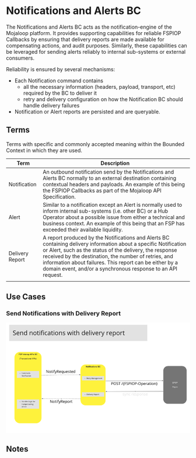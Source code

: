 # Notifications and Alerts BC

The Notifications and Alerts BC acts as the notification-engine of the Mojaloop platform. It provides supporting capabilities for reliable FSPIOP Callbacks by ensuring that delivery reports are made available for compensating actions, and audit purposes. Similarly, these capabilities can be leveraged for sending alerts reliably to internal sub-systems or external consumers.

Reliability is ensured by several mechanisms:

- Each Notification command contains
  - all the necessary information (headers, payload, transport, etc) required by the BC to deliver it
  - retry and delivery configuration on how the Notification BC should handle delivery failures
- Notification or Alert reports are persisted and are queryable.

## Terms

Terms with specific and commonly accepted meaning within the Bounded Context in which they are used.

| Term | Description |
|---|---|
| Notification | An outbound notification send by the Notifications and Alerts BC normally to an external destination containing contextual headers and payloads. An example of this being the FSPIOP Callbacks as part of the Mojaloop API Specification. |
| Alert | Similar to a notification except an Alert is normally used to inform internal sub-systems (i.e. other BC) or a Hub Operator about a possible issue from either a technical and business context. An example of this being that an FSP has exceeded their available liquidity. |
| Delivery Report | A report produced by the Notifications and Alerts BC containing delivery information about a specific Notification or Alert, such as the status of the delivery, the response received by the destination, the number of retries, and information about failures. This report can be either by a domain event, and/or a synchronous response to an API request.
|  |  |

## Use Cases

### Send Notifications with Delivery Report

![Use Case - Send Notifications with Delivery Report](./assets/sendNotificationWithDeliveryReport.png)

<!-- Footnotes themselves at the bottom. -->
## Notes

[^1]: Common Interfaces: [Mojaloop Common Interface List](../../commonInterfaces.md)
